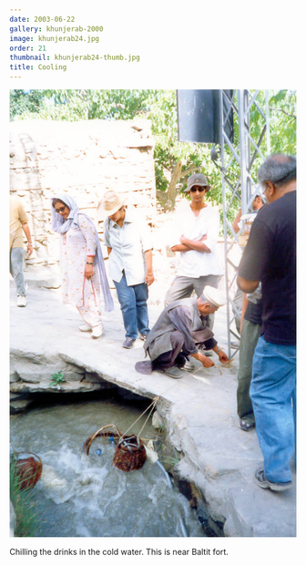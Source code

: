 ```yaml
---
date: 2003-06-22
gallery: khunjerab-2000
image: khunjerab24.jpg
order: 21
thumbnail: khunjerab24-thumb.jpg
title: Cooling
---
```


![Cooling](./khunjerab24.jpg)

Chilling the drinks in the cold water. This is near Baltit fort.